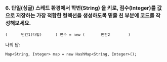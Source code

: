 ### 6. 단일(싱글) 스레드 환경에서 학번(String) 을 키로, 점수(Integer)를 값으로 저장하는 가장 적합한 컬렉션을 생성하도록 밑줄 친 부분에 코드를 작성해보세요.

    (      빈칸1(타입)      ) 변수 = new (       빈칸2        )

나의 답: 

    Map<String, Integer> map = new HashMap<String, Integer>();